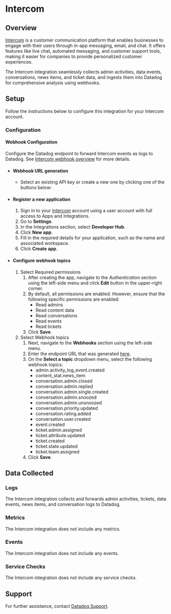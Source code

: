# Intercom

## Overview
[Intercom][1] is a customer communication platform that enables businesses to engage with their users through in-app messaging, email, and chat. It offers features like live chat, automated messaging, and customer support tools, making it easier for companies to provide personalized customer experiences.

The Intercom integration seamlessly collects admin activities, data events, conversations, news items, and ticket data, and ingests them into Datadog for comprehensive analysis using webhooks.

## Setup

Follow the instructions below to configure this integration for your Intercom account.

### Configuration

#### Webhook Configuration
Configure the Datadog endpoint to forward Intercom events as logs to Datadog. See [Intercom webhook overview][3] for more details.

- #### Webhook URL generation
    - Select an existing API key or create a new one by clicking one of the buttons below:<!-- UI Component to be added by DataDog team -->
- #### Register a new application
    1. Sign in to your [Intercom][2] account using a user account with full access to Apps and Integrations.
    2. Go to **Settings**.
    3. In the Integrations section, select **Developer Hub**.
    4. Click **New app**.
    5. Fill in the required details for your application, such as the name and associated workspace.
    6. Click **Create app**.
- #### Configure webhook topics
    1. Select Required permissions
        1. After creating the app, navigate to the *Authentication* section using the left-side menu and click **Edit** button in the upper-right corner.
        2. By default, all permissions are enabled. However, ensure that the following specific permissions are enabled:
            - Read admins
            - Read content data
            - Read conversations
            - Read events
            - Read tickets
        3. Click **Save**.
    2. Select Webhook topics
        1. Next, navigate to the **Webhooks** section using the left-side menu.
        2. Enter the endpoint URL that was generated [here](#webhook-url-generation).
        3. On the **Select a topic** dropdown menu, select the following webhook topics:
            - admin.activity_log_event.created
            - content_stat.news_item
            - conversation.admin.closed
            - conversation.admin.replied
            - conversation.admin.single.created
            - conversation.admin.snoozed
            - conversation.admin.unsnoozed
            - conversation.priority.updated
            - conversation.rating.added
            - conversation.user.created
            - event.created
            - ticket.admin.assigned
            - ticket.attribute.updated
            - ticket.created
            - ticket.state.updated
            - ticket.team.assigned
        4. Click **Save**.

## Data Collected

### Logs

The Intercom integration collects and forwards admin activities, tickets, data events, news items, and conversation logs to Datadog.

### Metrics

The Intercom integration does not include any metrics.

### Events

The Intercom integration does not include any events.

### Service Checks

The Intercom integration does not include any service checks.

## Support

For further assistance, contact [Datadog Support][5].

[1]: https://www.intercom.com/
[2]: https://app.intercom.com/
[3]: https://developers.intercom.com/docs/webhooks
[4]: https://app.datadoghq.com/integrations/intercom
[5]: https://docs.datadoghq.com/help/